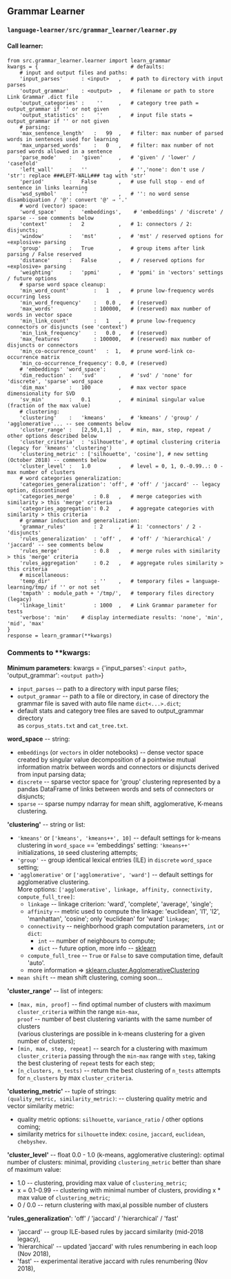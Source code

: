 ## Grammar Learner  
### `language-learner/src/grammar_learner/learner.py`
#### Call learner:
```
from src.grammar_learner.learner import learn_grammar
kwargs = {                              # defaults:
    # input and output files and paths:
    'input_parses'      : <input>   ,   # path to directory with input parses
    'output_grammar'    : <output>  ,   # filename or path to store Link Grammar .dict file
    'output_categories' :    ''     ,   # category tree path = output_grammar if '' or not given
    'output_statistics' :    ''     ,   # input file stats = output_grammar if '' or not given
    # parsing:
    'max_sentence_length'   :   99  ,   # filter: max number of parsed words in sentences used for learning
    'max_unparsed_words'    :   0   ,   # filter: max number of not parsed words allowed in a sentence
    'parse_mode'    :   'given'     ,   # 'given' / 'lower' / 'casefold'
    'left_wall'     :   ''          ,   # '','none': don't use / 'str': replace ###LEFT-WALL### tag with 'str'
    'period'        :   False       ,   # use full stop - end of sentence in links learning
    'wsd_symbol'    :   ''          ,   # '': no word sense disambiquation / '@': convert '@' ⇒ '.'
    # word (vector) space:
    'word_space'    :   'embeddings',    # 'embeddings' / 'discrete' / sparse -- see comments below
    'context'       :   2           ,   # 1: connectors / 2: disjuncts; 
    'window'        :   'mst'       ,   # 'mst' / reserved options for «explosive» parsing
    'group'         :   True        ,   # group items after link parsing / False reserved
    'distance'      :   False       ,   # / reserved options for «explosive» parsing
    'weighting'     :   'ppmi'      ,   # 'ppmi' in 'vectors' settings / future options
    # sparse word space cleanup:
    'min_word_count'        :   1   ,   # prune low-frequency words occurring less
    'min_word_frequency'    :   0.0 ,   # (reserved)
    'max_words'             : 100000,   # (reserved) max number of words in vector space
    'min_link_count'        :   1   ,   # prune low-frequency connectors or disjuncts (see 'context')
    'min_link_frequency'    :   0.0 ,   # (reserved)
    'max_features'          : 100000,   # (reserved) max number of disjuncts or connectors
    'min_co-occurrence_count'   :  1,   # prune word-link co-occurrence matrix  
    'min_co-occurrence_frequency': 0.0, # (reserved)
    # 'embeddings' 'word_space': 
    'dim_reduction' :   'svd'       ,   # 'svd' / 'none' for 'discrete', 'sparse' word_space
    'dim_max'       :   100         ,   # max vector space dimensionality for SVD
    'sv_min'        :   0.1         ,   # minimal singular value (fraction of the max value)
    # clustering:
    'clustering'    :   'kmeans'    ,   # 'kmeans' / 'group' / 'agglomerative'... -- see comments below
    'cluster_range' :   [2,50,1,1]  ,   # min, max, step, repeat / other options described below
    'cluster_criteria'  : 'silhouette', # optimal clustering criteria (legacy for 'kmeans' 'clustering')
    'clustering_metric' : ['silhouette', 'cosine'], # new setting (October 2018) -- comments below
    'cluster_level' :   1.0         ,   # level = 0, 1, 0.-0.99..: 0 - max number of clusters
    # word categories generalization:
    'categories_generalization': 'off', # 'off' / 'jaccard' -- legacy option, discontinued
    'categories_merge'      : 0.8   ,   # merge categories with similarity > this 'merge' criteria
    'categories_aggregation': 0.2   ,   # aggregate categories with similarity > this criteria
    # grammar induction and generalization:
    'grammar_rules'         : 2     ,   # 1: 'connectors' / 2 - 'disjuncts'
    'rules_generalization'  : 'off' ,   # 'off' / 'hierarchical' / 'jaccard' -- see comments below 
    'rules_merge'           : 0.8   ,   # merge rules with similarity > this 'merge' criteria
    'rules_aggregation'     : 0.2   ,   # aggregate rules similarity > this criteria
    # miscellaneous:
    'temp_dir'              : ''    ,   # temporary files = language-learning/tmp/ if '' or not set
    'tmpath' : module_path + '/tmp/',   # temporary files directory (legacy)
    'linkage_limit'         : 1000  ,   # Link Grammar parameter for tests
    'verbose': 'min'    # display intermediate results: 'none', 'min', 'mid', 'max'
}
response = learn_grammar(**kwargs)
```
### Comments to **kwargs:  
**Minimum parameters**: kwargs = {'input_parses': `<input path>`, 'output_grammar': `<output path>`}  
- `input_parses` <string> -- path to a directory with input parse files;  
- `output_grammar` <string> --  path to a file or directory, 
  in case of directory the grammar file is saved with auto file name `dict<...>.dict`;
- default stats and category tree files are saved to output_grammar directory  
  as `corpus_stats.txt` and `cat_tree.txt`.  

**word_space** -- string:
- `embeddings` (or `vectors` in older notebooks) -- 
  dense vector space created by singular value decomposition 
  of a pointwise mutual information matrix between words and connectors or disjuncts 
  derived from input parsing data;     
- `discrete` -- sparse vector space for 'group' clustering 
  represented by a pandas DataFrame of links between words and sets of connectors or disjuncts;   
- `sparse` -- sparse numpy ndarray for mean shift, agglomerative, K-means clustering.  

**'clustering'** -- string or list:  
- `'kmeans'` or `['kmeans', 'kmeans++', 10]` -- default settings for k-means clustering 
  in `word_space` == 'embeddings' setting: `'kmeans++'` initializations, `10` seed clustering attempts;
- `'group'` -- group identical lexical entries (ILE) in `discrete` `word_space` setting;
- `'agglomerative'` or `['agglomerative', 'ward']` -- default settings for agglomerative clustering.  
More options: `['agglomerative', linkage, affinity, connectivity, compute_full_tree]`:  
  - `linkage` -- linkage criterion: 'ward', 'complete', 'average', 'single';  
  - `affinity` -- metric used to compute the linkage: 'euclidean', 'l1', 'l2', 'manhattan', 'cosine'; 
  only 'euclidean' for 'ward' `linkage`;  
  - `connectivity` -- neighborhood graph computation parameters, `int` or `dict`: 
    - `int` -- number of neighbours to compute; 
    - `dict` -- future option, more info -- [sklearn](https://scikit-learn.org/stable/modules/generated/sklearn.neighbors.kneighbors_graph.html#sklearn.neighbors.kneighbors_graph)
  - `compute_full_tree` -- `True` or `False` to save computation time, default 'auto'.   
  - more information ⇒ [sklearn.cluster.AgglomerativeClustering](https://scikit-learn.org/stable/modules/generated/sklearn.cluster.AgglomerativeClustering.html)
- `mean shift` -- mean shift clustering, coming soon...
 
**'cluster_range'** -- list of integers:
- `[max, min, proof]` -- find optimal number of clusters with maximum `cluster_criteria`
    within the range `min-max`,  
    `proof` -- number of best clustering variants with the same number of clusters  
    (various clusterings are possible in k-means clustering for a given number of clusters);  
- `[min, max, step, repeat]` -- search for a clustering with maximum `cluster_criteria`
    passing through the `min-max` range with `step`, 
    taking the best clustering of `repeat` tests for each step;  
- `[n_clusters, n_tests)` -- return the best clustering of `n_tests` attempts for `n_clusters` by max `cluster_criteria`.  

**'clustering_metric'** -- tuple of strings:    
`(quality_metric, similarity_metric)`: -- clustering quality metric and vector similarity metric:  
- quality metric options: `silhouette`, `variance_ratio` / other options coming;  
- similarity metrics  for `silhouette` index: `cosine`, `jaccard`, `euclidean`, `chebyshev`. 

**'cluster_level'** -- float 0.0 - 1.0 (k-means, agglomerative clustering): 
optimal number of clusters: minimal, providing `clustering_metric` better than share of maximum value:
- 1.0 -- clustering, providing max value of `clustering_metric`;  
- x = 0.1-0.99 -- clustering with minimal number of clusters, providing x * max value of `clustering_metric`;
- 0 / 0.0  -- return clustering with maxi,al possible number of clusters

**'rules_generalization'**: 'off' / 'jaccard' / 'hierarchical' / 'fast'
- 'jaccard' -- group ILE-based rules by jaccard similarity (mid-2018 legacy),  
- 'hierarchical' -- updated 'jaccard' with rules renumbering in each loop (Nov 2018),  
- 'fast' -- experimental iterative jaccard with rules renumbering (Nov 2018),  
